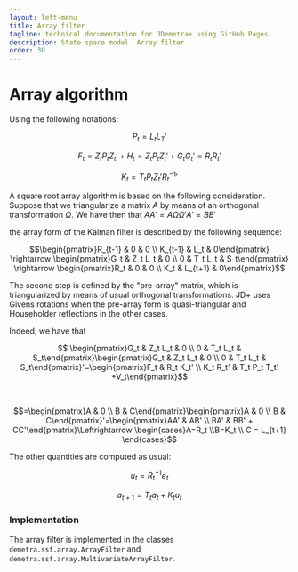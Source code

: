 ```yaml
---
layout: left-menu
title: Array filter
tagline: technical documentation for JDemetra+ using GitHub Pages
description: State space model. Array filter
order: 30
---
```

# Array algorithm

Using the following notations:

$$ P_t = L_t L_T'$$ 

$$ F_t = Z_t P_t Z_t' + H_t = Z_t P_t Z_t' + G_t G_t' = R_t R_t' $$

$$ K_t = T_t P_t Z_t' {R_t^{-1}}' $$

A square root array algorithm is based on the following consideration. Suppose that we triangularize a matrix $A$ by means of an orthogonal transformation $\Omega$.
We have then that $AA'=A\Omega \Omega' A'=BB'$

the array form of the Kalman filter is described by the following sequence:

$$\begin{pmatrix}R_{t-1} & 0 & 0 \\ K_{t-1} & L_t & 0\end{pmatrix} \rightarrow \begin{pmatrix}G_t & Z_t L_t & 0 \\ 0 & T_t L_t & S_t\end{pmatrix} \rightarrow \begin{pmatrix}R_t & 0 & 0 \\ K_t & L_{t+1} & 0\end{pmatrix}$$

The second step is defined by the "pre-array" matrix, which is triangularized by means of usual orthogonal transformations. JD+ uses Givens rotations when the pre-array form is quasi-triangular and Householder reflections in the other cases.

Indeed, we have that

$$ \begin{pmatrix}G_t & Z_t L_t & 0 \\ 0 & T_t L_t & S_t\end{pmatrix}\begin{pmatrix}G_t & Z_t L_t & 0 \\ 0 & T_t L_t & S_t\end{pmatrix}'=\begin{pmatrix}F_t & R_t K_t' \\ K_t R_t' & T_t P_t T_t' +V_t\end{pmatrix}$$

<br>

$$=\begin{pmatrix}A & 0 \\ B & C\end{pmatrix}\begin{pmatrix}A & 0 \\ B & C\end{pmatrix}'=\begin{pmatrix}AA' & AB' \\ BA' & BB' + CC'\end{pmatrix}\Leftrightarrow \begin{cases}A=R_t \\B=K_t \\ C = L_{t+1} \end{cases}$$

The other quantities are computed as usual:

$$ u_t = R_t^{-1} e_t $$

$$ a_{t+1} = T_t a_{t} + K_t u_t  $$

### Implementation

The array filter is implemented in the classes `demetra.ssf.array.ArrayFilter` and `demetra.ssf.array.MultivariateArrayFilter`.